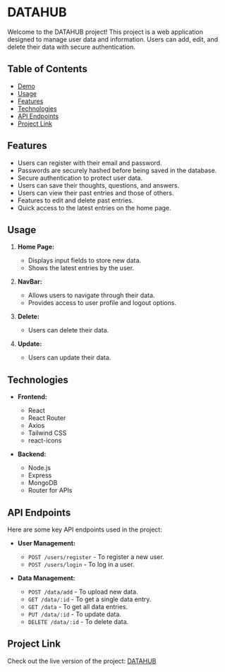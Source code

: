 # DATAHUB

Welcome to the DATAHUB project! This project is a web application designed to manage user data and information. Users can add, edit, and delete their data with secure authentication.

## Table of Contents

- [Demo](#demo)
- [Usage](#usage)
- [Features](#features)
- [Technologies](#technologies)
- [API Endpoints](#api-endpoints)
- [Project Link](#project-link)

## Features

- Users can register with their email and password.
- Passwords are securely hashed before being saved in the database.
- Secure authentication to protect user data.
- Users can save their thoughts, questions, and answers.
- Users can view their past entries and those of others.
- Features to edit and delete past entries.
- Quick access to the latest entries on the home page.

## Usage

1. **Home Page:**
   - Displays input fields to store new data.
   - Shows the latest entries by the user.

2. **NavBar:**
   - Allows users to navigate through their data.
   - Provides access to user profile and logout options.

3. **Delete:**
   - Users can delete their data.

4. **Update:**
   - Users can update their data.

## Technologies

- **Frontend:**
  - React
  - React Router
  - Axios
  - Tailwind CSS
  - react-icons

- **Backend:**
  - Node.js
  - Express
  - MongoDB
  - Router for APIs

## API Endpoints

Here are some key API endpoints used in the project:

- **User Management:**
  - `POST /users/register` - To register a new user.
  - `POST /users/login` - To log in a user.

- **Data Management:**
  - `POST /data/add` - To upload new data.
  - `GET /data/:id` - To get a single data entry.
  - `GET /data` - To get all data entries.
  - `PUT /data/:id` - To update data.
  - `DELETE /data/:id` - To delete data.

## Project Link

Check out the live version of the project: [DATAHUB](https://userdatahub.vercel.app/)
